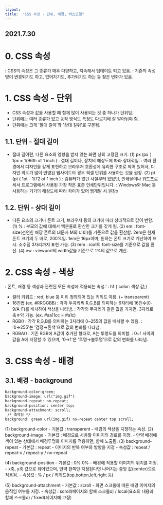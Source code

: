```yaml
---
layout: 
title:  "CSS 속성 - 단위, 배경, 박스모델"
---
```


## 2021.7.30

# 0. CSS 속성
 : CSS의 속성은 그 종류가 매우 다양하고, 지속해서 업데이트 되고 있음.
 : 기존의 속성 명이 변경되기도 하고, 없어지기도, 추가되기도 하는 등 잦은 변화가 있음.

# 1. CSS 속성 - 단위
  - CSS 속성과 값을 사용할 때 함께 많이 사용되는 것 중 하나가 단위임.
  - 단위에는 여러 종류가 있고 동작 방식도 특징도 다르기에 잘 알아둬야 함.
  - 단위에는 크게 '절대 길이'와 '상대 길위'로 구분됨.
  
## 1.1. 단위 - 절대 길이
  - 절대 길이란, 다른 요소의 영향을 받지 않는 화면 상의 고정된 크기.
 (1) px (px ( 1px = 1/96th of 1 inch )
    : 절대 길이나, 장치의 해상도에 따라 상대적임.
    : 여러 환경에서 디자인을 같게 표현하고 브라우저 호환성에 유리한 구조로 되어 있어서,
디자인 의도가 많이 반영된 웹사이트의 경우 픽셀 단위를 사용하는 것을 권장.
 (2) pt (pt ( 1pt - 1/72 of 1 inch )
    : 컴퓨터가 없던 시절부터 있었던, 인쇄물이나 워드프로세서 프로그램에서 사용된 가장 작은 표준 인쇄단위입니다. 
    : Windows와 Mac 등 사용하는 기기의 해상도에 따라 차이가 있어 웹개발 시 권장x

## 1.2. 단위 - 상대 길이
  - 다른 요소의 크기나 폰트 크기, 브라우저 등의 크기에 따라 상대적으로 값이 변함.
 (1) %
    : 부모의 값에 대해서 백분율로 환산한 크기를 갖게 됨.
 (2) em
    : font-size(선언한 해당 폰트의 대문자 M의 너비)를 기준으로 값을 환산함. 2em은 현재 폰트 크기의 두 배로, 200%임. 1em은 16px이며, 원하는 폰트 크기로 계산하여 표시. 소수점 3자리까지 표현 가능.
 (3) rem
    : root의 font-size를 기준으로 값을 환산.
 (4) vw
    : viewport의 width값을 기준으로 1%의 값으로 계산.


# 2. CSS 속성 - 색상
  : 폰트, 배경 등 색상과 관련된 모든 속성에 적용되는 속성.'
  : h1 { color: 색상 값;}
  
  - 컬러 키워드 : red, blue 등 미리 정의되어 있는 키워드 이용. (+ transparent) 
  - 16진법 (ex. #RRGGBB)
      : 각각 두자리씩 R,G,B를 의미하는 6자리에 16진수(0-9/A-F)를 배치하여 색상을 나타냄.
      : 각각의 두자리가 같은 값을 가지면, 3자리로 축ㅎ약 가능. (ex. #aa11cc = #a1c)
  - RGB() 
      : 각각 R,G,B를 의미하는 3자리에 0~255의 값을 배치할 수 있음.
      : '0→255'는 '검정→흰색'으로 값의 변화를 나타냄.
  - RGBA()
      : 기존 RGB에 A값이 추가된 형태로, A는 투명도를 의미함.
      : 0~1 사이의 값을 A에 지정할 수 있으며, '0→1'은 '투명→불투명'으로 값의 변화를 나타냄.

# 3. CSS 속성 - 배경
## 3.1. 배경 - background
```html
background-color:green;
background-image: url("img.gif")
background-repeat: no-repeat;
background-position: center top;
background-attachment: scroll;
 /* 축약형 */
background: green url(img.gif) no-repeat center top scroll;
```
  (1) background-color
     - 기본값 : transparent
     - 배경의 색상을 지정하는 속성.
  (2) background-image
     - 기본값 : 배경으로 사용할 이미지의 경로를 지정.
     - 만약 배경에 색이 있는 상태에서 배경투명화 이미지를 적용하면, 함께 노출됨.
  (3) background-repeat
     - 기본값 : repeat
     - 이미지의 반복 여부와 방향을 지정
     - 속성값 : repeat / repeat-x / repeat-y / no-repeat
          
  (4) background-position
     - 기본값 : 0% 0%
     - 배경에 적용할 이미지의 위치를 지정.
     - x축, y축 값으로 되어있으며, 만약 한쪽만 지정된다면 나머지는 중앙 값(center)으로 적용됨.
     - 속성값 : % / px / 키워드(top,botton,left,right 등)
  
  (5) background-attachment
     - 기본값 : scroll
     - 화면 스크롤에 따른 배경 이미지의 움직임 여부를 지정.
     - 속성값 : scroll(페이지와 함께 스크롤o) / local(요소의 내용과 함께 스크롤o) / fixed(페이지에 고정)
     
  







